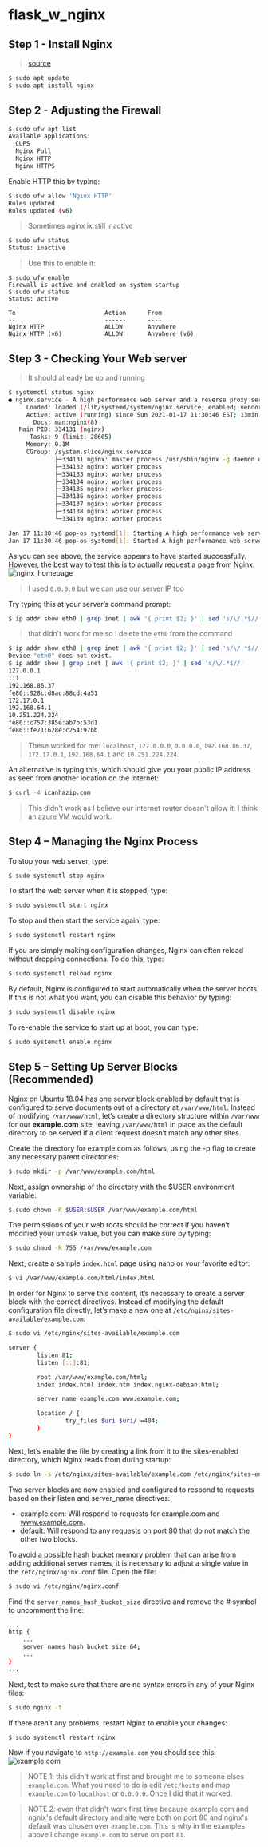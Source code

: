# flask_w_nginx

## Step 1 - Install Nginx
> [source](https://www.digitalocean.com/community/tutorials/how-to-install-nginx-on-ubuntu-18-04)
```bash
$ sudo apt update
$ sudo apt install nginx
```

## Step 2 - Adjusting the Firewall

```bash
$ sudo ufw apt list
Available applications:
  CUPS
  Nginx Full
  Nginx HTTP
  Nginx HTTPS
```

Enable HTTP this by typing:
```bash
$ sudo ufw allow 'Nginx HTTP'
Rules updated
Rules updated (v6)
```

> Sometimes nginx ix still inactive

```bash
$ sudo ufw status
Status: inactive
```

> Use this to enable it:

```
$ sudo ufw enable
Firewall is active and enabled on system startup
$ sudo ufw status
Status: active

To                         Action      From
--                         ------      ----
Nginx HTTP                 ALLOW       Anywhere                  
Nginx HTTP (v6)            ALLOW       Anywhere (v6)
```

## Step 3 - Checking Your Web server

> It should already be up and running

```bash
$ systemctl status nginx
● nginx.service - A high performance web server and a reverse proxy server
     Loaded: loaded (/lib/systemd/system/nginx.service; enabled; vendor preset: enabled)
     Active: active (running) since Sun 2021-01-17 11:30:46 EST; 13min ago
       Docs: man:nginx(8)
   Main PID: 334131 (nginx)
      Tasks: 9 (limit: 28605)
     Memory: 9.1M
     CGroup: /system.slice/nginx.service
             ├─334131 nginx: master process /usr/sbin/nginx -g daemon on; master_process on;
             ├─334132 nginx: worker process
             ├─334133 nginx: worker process
             ├─334134 nginx: worker process
             ├─334135 nginx: worker process
             ├─334136 nginx: worker process
             ├─334137 nginx: worker process
             ├─334138 nginx: worker process
             └─334139 nginx: worker process

Jan 17 11:30:46 pop-os systemd[1]: Starting A high performance web server and a reverse proxy>
Jan 17 11:30:46 pop-os systemd[1]: Started A high performance web server and a reverse proxy >
```

As you can see above, the service appears to have started successfully. However, the best way to test this is to actually request a page from Nginx.
![nginx_homepage](./nginx_homepage.jpg)

> I used ```0.0.0.0``` but we can use our server IP too

Try typing this at your server’s command prompt:

```bash
$ ip addr show eth0 | grep inet | awk '{ print $2; }' | sed 's/\/.*$//'
```
> that didn't work for me so I delete the ```eth0``` from the command

```bash
$ ip addr show eth0 | grep inet | awk '{ print $2; }' | sed 's/\/.*$//'
Device "eth0" does not exist.
$ ip addr show | grep inet | awk '{ print $2; }' | sed 's/\/.*$//'
127.0.0.1
::1
192.168.86.37
fe80::928c:d8ac:88cd:4a51
172.17.0.1
192.168.64.1
10.251.224.224
fe80::c757:385e:ab7b:53d1
fe80::fe71:628e:c254:97bb
```

> These worked for me: ```localhost```, ```127.0.0.0```, ```0.0.0.0```, ```192.168.86.37```, ```172.17.0.1```, ```192.168.64.1``` and ```10.251.224.224```.

An alternative is typing this, which should give you your public IP address as seen from another location on the internet:
```bash
$ curl -4 icanhazip.com
```
> This didn't work as I believe our internet router doesn't allow it. I think an azure VM would work.

## Step 4 – Managing the Nginx Process

To stop your web server, type:

```bash
$ sudo systemctl stop nginx
```
 
To start the web server when it is stopped, type:

```bash
$ sudo systemctl start nginx
```
 
To stop and then start the service again, type:

```bash
$ sudo systemctl restart nginx
```
 
If you are simply making configuration changes, Nginx can often reload without dropping connections. To do this, type:

```bash
$ sudo systemctl reload nginx
```
 
By default, Nginx is configured to start automatically when the server boots. If this is not what you want, you can disable this behavior by typing:

```bash
$ sudo systemctl disable nginx
```
 
To re-enable the service to start up at boot, you can type:

```bash
$ sudo systemctl enable nginx
```

## Step 5 – Setting Up Server Blocks (Recommended)

Nginx on Ubuntu 18.04 has one server block enabled by default that is configured to serve documents out of a directory at ```/var/www/html```. Instead of modifying ```/var/www/html```, let’s create a directory structure within ```/var/www``` for our **example.com** site, leaving ```/var/www/html``` in place as the default directory to be served if a client request doesn’t match any other sites.

Create the directory for example.com as follows, using the -p flag to create any necessary parent directories:

```bash
$ sudo mkdir -p /var/www/example.com/html
 ```
Next, assign ownership of the directory with the $USER environment variable:
```bash
$ sudo chown -R $USER:$USER /var/www/example.com/html
```

The permissions of your web roots should be correct if you haven’t modified your umask value, but you can make sure by typing:

```bash
$ sudo chmod -R 755 /var/www/example.com
```
 
Next, create a sample ```index.html``` page using nano or your favorite editor:
```bash
$ vi /var/www/example.com/html/index.html
```

In order for Nginx to serve this content, it’s necessary to create a server block with the correct directives. Instead of modifying the default configuration file directly, let’s make a new one at ```/etc/nginx/sites-available/example.com```:

```bash
$ sudo vi /etc/nginx/sites-available/example.com
```

```bash
server {
        listen 81;
        listen [::]:81;

        root /var/www/example.com/html;
        index index.html index.htm index.nginx-debian.html;

        server_name example.com www.example.com;

        location / {
                try_files $uri $uri/ =404;
        }
}
```

Next, let’s enable the file by creating a link from it to the sites-enabled directory, which Nginx reads from during startup:

```bash
$ sudo ln -s /etc/nginx/sites-available/example.com /etc/nginx/sites-enabled/
```

Two server blocks are now enabled and configured to respond to requests based on their listen and server_name directives:

* example.com: Will respond to requests for example.com and www.example.com.  
* default: Will respond to any requests on port 80 that do not match the other two blocks.

To avoid a possible hash bucket memory problem that can arise from adding additional server names, it is necessary to adjust a single value in the ```/etc/nginx/nginx.conf``` file. Open the file:

```bash
$ sudo vi /etc/nginx/nginx.conf
```

Find the ```server_names_hash_bucket_size``` directive and remove the # symbol to uncomment the line:
```bash
...
http {
    ...
    server_names_hash_bucket_size 64;
    ...
}
...
```

Next, test to make sure that there are no syntax errors in any of your Nginx files:

```bash
$ sudo nginx -t
```
 
If there aren’t any problems, restart Nginx to enable your changes:

```bash
$ sudo systemctl restart nginx
```

Now if you navigate to ```http://example.com``` you should see this:
![example.com](./nginx_example.com.jpg)

> NOTE 1: this didn't work at first and brought me to someone elses ```example.com```. What you need to do is edit ```/etc/hosts``` and map ```example.com``` to ```localhost``` or ```0.0.0.0```. Once I did that it worked. 

> NOTE 2: even that didn't work first time because example.com and ngnix's default directory and site were both on port 80 and nginx's default was chosen over ```example.com```. This is why in the examples above I change ```example.com``` to serve on port ```81```.


